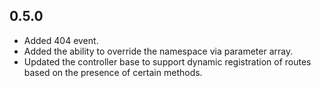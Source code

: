 ## 0.5.0
* Added 404 event.
* Added the ability to override the namespace via parameter array.
* Updated the controller base to support dynamic registration of routes based on the presence of certain methods.
